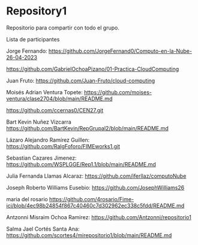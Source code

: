 # Repository1
Repositorio para compartir con todo el grupo.


Lista de participantes


Jorge Fernando: https://github.com/JorgeFernand0/Computo-en-la-Nube-26-04-2023

https://github.com/GabrielOchoaPizano/01-Practica-CloudComputing

Juan Fruto: https://github.com/Juan-Fruto/cloud-computing

Moisés Adrian Ventura Topete: https://github.com/moises-ventura/clase2704/blob/main/README.md

https://github.com/ccernas0/CEN27.git

Bart Kevin Nuñez Vizcarra https://github.com/BartKevin/RepGrupal2/blob/main/README.md

Lázaro Alejandro Ramírez Guillen: https://github.com/RalgFoforo/FIMEworks1.git


Sebastian Cazares Jimenez: https://github.com/WSPLGGE/Rep1.1/blob/main/README.md

Julia Fernanda Llamas Alcaraz: https://github.com/iferllaz/computoNube

Joseph Roberto Williams Eusebio: https://github.com/JosephWilliams26


maria del rosario https://github.com/4rosario/Fime-ici/blob/4ec98b24854f867c40460c7d302962ec338c5fdd/README.md


Antzonni Misraim Ochoa Ramirez: https://github.com/Antzonni/repositorio1

Salma Jael Cortés Santa Ana:
https://github.com/scortes4/mirepositorio1/blob/main/README.md

